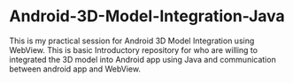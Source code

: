 # Android-3D-Model-Integration-Java
This is my practical session for Android 3D Model Integration using WebView. This is basic Introductory repository for who are willing to integrated the 3D model into Android app using Java and communication between android app and WebView.
